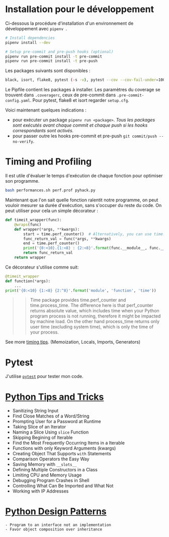 # Installation pour le développement
Ci-dessous la procédure d'installation d'un environnement de développement avec ```pipenv ```.
```sh
# Install dependencies
pipenv install --dev

# Setup pre-commit and pre-push hooks (optional)
pipenv run pre-commit install -t pre-commit
pipenv run pre-commit install -t pre-push
```
Les packages suivants sont disponibles :
```sh
black, isort, flake8, pytest (-s -v), pytest --cov --cov-fail-under=100
```

Le Pipfile contient les packages à installer.
Les paramètres du coverage se trouvent dans ```.coveragerc```, ceux de pre-commit dans ```.pre-commit-config.yaml```.
Pour pytest, flake8 et isort regarder ```setup.cfg```.

Voici maintenant quelques indications :
 - pour exécuter un package ```pipenv run <package>```.
 *Tous les packages sont exécutés avant chaque commit et chaque push si les hooks correspondants sont activés.*
 - pour passer outre les hooks pre-commit et pre-push ```git commit/push --no-verify```.

# Timing and Profiling
Il est utile d'évaluer le temps d'exécution de chaque fonction pour optimiser son programme.
```sh
bash performances.sh perf.prof pyhack.py
```
Maintenant que l'on sait quelle fonction ralentit notre programme, on peut vouloir mesurer sa durée d'exécution, sans s'occuper du reste du code. On peut utiliser pour cela un simple décorateur :
```python
def timeit_wrapper(func):
    @wraps(func)
    def wrapper(*args, **kwargs):
        start = time.perf_counter()  # Alternatively, you can use time.process_time()
        func_return_val = func(*args, **kwargs)
        end = time.perf_counter()
        print('{0:<10}.{1:<8} : {2:<8}'.format(func.__module__, func.__name__, end - start))
        return func_return_val
    return wrapper
```
Ce décorateur s'utilise comme suit:
```python
@timeit_wrapper
def function(*args):
    ...
print('{0:<10} {1:<8} {2:^8}'.format('module', 'function', 'time'))
```

> > Time package provides time.perf_counter and time.process_time. The difference here is that perf_counter returns absolute value, which includes time when your Python program process is not running, therefore it might be impacted by machine load. On the other hand process_time returns only user time (excluding system time), which is only the time of your process.

See more [timing tips](timing-tips.md). (Memoization, Locals, Imports, Generators)

# Pytest

J'utilise [```pytest```](pytest.md) pour tester mon code.

# [Python Tips and Tricks](python-tips-and-tricks.md)

 * Sanitizing String Input
 * Find Close Matches of a Word/String
 * Prompting User for a Password at Runtime
 * Taking Slice of an Iterator
 * Naming a Slice Using ```slice``` Function
 * Skipping Begining of Iterable
 * Find the Most Frequently Occurring Items in a Iterable
 * Functions with only Keyword Arguments (kwargs)
 * Creating Object That Supports ```with``` Statements
 * Comparison Operators the Easy Way
 * Saving Memory with ```__slots__```
 * Defining Multiple Constructors in a Class
 * Limiting CPU and Memory Usage
 * Debugging Program Crashes in Shell
 * Controlling What Can Be Imported and What Not
 * Working with IP Addresses

# [Python Design Patterns](python-design-patterns.md)

	- Program to an interface not an implementation
	- Favor object composition over inheritance
<!--stackedit_data:
eyJoaXN0b3J5IjpbLTc5NTE2ODkzNV19
-->